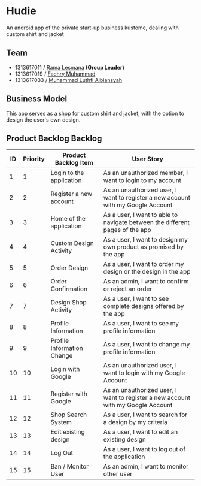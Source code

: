 # Hudie
An android app of the private start-up business kustome, dealing with custom shirt and jacket

## Team
- 1313617011 / [Rama Lesmana](https://github.com/Romeless) **(Group Leader)**
- 1313617019 / [Fachry Muhammad](https://github.com/FachryMuhammad)
- 1313617033 / [Muhammad Luthfi Albiansyah](https://github.com/LLuthfiY)

## Business Model
This app serves as a shop for custom shirt and jacket, with the option to design the user's own design.

## Product Backlog Backlog

| ID | Priority | Product Backlog Item       | User Story                                                                       |
|----|----------|----------------------------|----------------------------------------------------------------------------------|
| 1  | 1        | Login to the application   | As an unauthorized member, I want to login to my account                         |
| 2  | 2        | Register a new account     | As an unauthorized user, I want to register a new account with my Google Account |
| 3  | 3        | Home of the application    | As a user, I want to able to navigate between the different pages of the app     |
| 4  | 4        | Custom Design Activity     | As a user, I want to design my own product as promised by the app                |
| 5  | 5        | Order Design               | As a user, I want to order my design or the design in the app                    |
| 6  | 6        | Order Confirmation         | As an admin, I want to confirm or reject an order                                |
| 7  | 7        | Design Shop Activity       | As a user, I want to see complete designs offered by the app                     |
| 8  | 8        | Profile Information        | As a user, I want to see my profile information                                  |
| 9  | 9        | Profile Information Change | As a user, I want to change my profile information                               |
| 10 | 10       | Login with Google          | As an unauthorized user, I want to login with my Google Account                  |
| 11 | 11       | Register with Google       | As an unauthorized user, I want to register a new account with my Google Account |
| 12 | 12       | Shop Search System         | As a user, I want to search for a design by my criteria                          |
| 13 | 13       | Edit existing design       | As a user, I want to edit an existing design                                     |
| 14 | 14       | Log Out                    | As a user, I want to log out of the application                                  |
| 15 | 15       | Ban / Monitor User         | As an admin, I want to monitor other user                                        |


